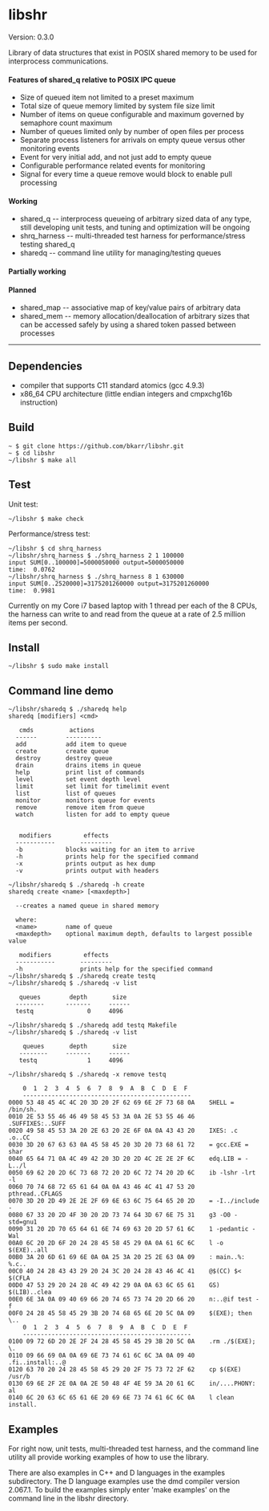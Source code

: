 # libshr

<!---
<a href="https://scan.coverity.com/projects/4816">
  <img alt="Coverity Scan Build Status"
       src="https://scan.coverity.com/projects/4816/badge.svg"/>
</a>
-->

Version: 0.3.0

Library of data structures that exist in POSIX shared memory to be used
for interprocess communications.

#### Features of shared_q relative to POSIX IPC queue
- Size of queued item not limited to a preset maximum
- Total size of queue memory limited by system file size limit
- Number of items on queue configurable and maximum governed by semaphore count
maximum
- Number of queues limited only by number of open files per process
- Separate process listeners for arrivals on empty queue versus other monitoring
events
- Event for very initial add, and not just add to empty queue
- Configurable performance related events for monitoring
- Signal for every time a queue remove would block to enable pull processing

#### Working
- shared_q -- interprocess queueing of arbitrary sized data of any type,
still developing unit tests, and tuning and optimization will be ongoing
- shrq_harness -- multi-threaded test harness for performance/stress testing
shared_q
- sharedq -- command line utility for managing/testing queues

#### Partially working

#### Planned
- shared_map -- associative map of key/value pairs of arbitrary data
- shared_mem -- memory allocation/deallocation of arbitrary sizes that can be
accessed safely by using a shared token passed between processes

***

## Dependencies
- compiler that supports C11 standard atomics (gcc 4.9.3)
- x86_64 CPU architecture (little endian integers and cmpxchg16b instruction)

## Build
    ~ $ git clone https://github.com/bkarr/libshr.git
    ~ $ cd libshr
    ~/libshr $ make all

## Test
Unit test:

    ~/libshr $ make check

Performance/stress test:

    ~/libshr $ cd shrq_harness
    ~/libshr/shrq_harness $ ./shrq_harness 2 1 100000
    input SUM[0..100000]=5000050000 output=5000050000
    time:  0.0762
    ~/libshr/shrq_harness $ ./shrq_harness 8 1 630000
    input SUM[0..2520000]=3175201260000 output=3175201260000
    time:  0.9981



 Currently on my Core i7 based laptop with 1 thread per each of the 8 CPUs, the
 harness can write to and read from the queue at a rate of 2.5 million items
 per second.

## Install
    ~/libshr $ sudo make install

## Command line demo

    ~/libshr/sharedq $ ./sharedq help
    sharedq [modifiers] <cmd>

       cmds			 actions
      ------		----------
      add			add item to queue
      create		create queue
      destroy		destroy queue
      drain			drains items in queue
      help			print list of commands
      level			set event depth level
      limit			set limit for timelimit event
      list			list of queues
      monitor		monitors queue for events
      remove		remove item from queue
      watch			listen for add to empty queue


       modifiers		 effects
      -----------		---------
      -b			blocks waiting for an item to arrive
      -h			prints help for the specified command
      -x			prints output as hex dump
      -v			prints output with headers

    ~/libshr/sharedq $ ./sharedq -h create
    sharedq create <name> [<maxdepth>]

      --creates a named queue in shared memory

      where:
      <name>		name of queue
      <maxdepth>	optional maximum depth, defaults to largest possible value

       modifiers		 effects
      -----------		---------
      -h			    prints help for the specified command
    ~/libshr/sharedq $ ./sharedq create testq
    ~/libshr/sharedq $ ./sharedq -v list

       queues 		 depth 		 size
      --------		-------		------
      testq        	      0		4096

    ~/libshr/sharedq $ ./sharedq add testq Makefile
    ~/libshr/sharedq $ ./sharedq -v list

        queues 		 depth 		 size
       --------		-------		------
       testq       	      1		4096

    ~/libshr/sharedq $ ./sharedq -x remove testq

        0  1  2  3  4  5  6  7  8  9  A  B  C  D  E  F
        -----------------------------------------------
    0000 53 48 45 4C 4C 20 3D 20 2F 62 69 6E 2F 73 68 0A    SHELL = /bin/sh.
    0010 2E 53 55 46 46 49 58 45 53 3A 0A 2E 53 55 46 46    .SUFFIXES:..SUFF
    0020 49 58 45 53 3A 20 2E 63 20 2E 6F 0A 0A 43 43 20    IXES: .c .o..CC
    0030 3D 20 67 63 63 0A 45 58 45 20 3D 20 73 68 61 72    = gcc.EXE = shar
    0040 65 64 71 0A 4C 49 42 20 3D 20 2D 4C 2E 2E 2F 6C    edq.LIB = -L../l
    0050 69 62 20 2D 6C 73 68 72 20 2D 6C 72 74 20 2D 6C    ib -lshr -lrt -l
    0060 70 74 68 72 65 61 64 0A 0A 43 46 4C 41 47 53 20    pthread..CFLAGS
    0070 3D 20 2D 49 2E 2E 2F 69 6E 63 6C 75 64 65 20 2D    = -I../include -
    0080 67 33 20 2D 4F 30 20 2D 73 74 64 3D 67 6E 75 31    g3 -O0 -std=gnu1
    0090 31 20 2D 70 65 64 61 6E 74 69 63 20 2D 57 61 6C    1 -pedantic -Wal
    00A0 6C 20 2D 6F 20 24 28 45 58 45 29 0A 0A 61 6C 6C    l -o $(EXE)..all
    00B0 3A 20 6D 61 69 6E 0A 0A 25 3A 20 25 2E 63 0A 09    : main..%: %.c..
    00C0 40 24 28 43 43 29 20 24 3C 20 24 28 43 46 4C 41    @$(CC) $< $(CFLA
    00D0 47 53 29 20 24 28 4C 49 42 29 0A 0A 63 6C 65 61    GS) $(LIB)..clea
    00E0 6E 3A 0A 09 40 69 66 20 74 65 73 74 20 2D 66 20    n:..@if test -f
    00F0 24 28 45 58 45 29 3B 20 74 68 65 6E 20 5C 0A 09    $(EXE); then \..
        0  1  2  3  4  5  6  7  8  9  A  B  C  D  E  F
        -----------------------------------------------
    0100 09 72 6D 20 2E 2F 24 28 45 58 45 29 3B 20 5C 0A    .rm ./$(EXE); \.
    0110 09 66 69 0A 0A 69 6E 73 74 61 6C 6C 3A 0A 09 40    .fi..install:..@
    0120 63 70 20 24 28 45 58 45 29 20 2F 75 73 72 2F 62    cp $(EXE) /usr/b
    0130 69 6E 2F 2E 0A 0A 2E 50 48 4F 4E 59 3A 20 61 6C    in/....PHONY: al
    0140 6C 20 63 6C 65 61 6E 20 69 6E 73 74 61 6C 6C 0A    l clean install.


## Examples
For right now, unit tests, multi-threaded test harness, and the command line
utility all provide working examples of how to use the library.

There are also examples in C++ and D languages in the examples subdirectory.  The D language examples use the dmd compiler version 2.067.1.  To build the
examples simply enter 'make examples' on the command line in the libshr directory.
